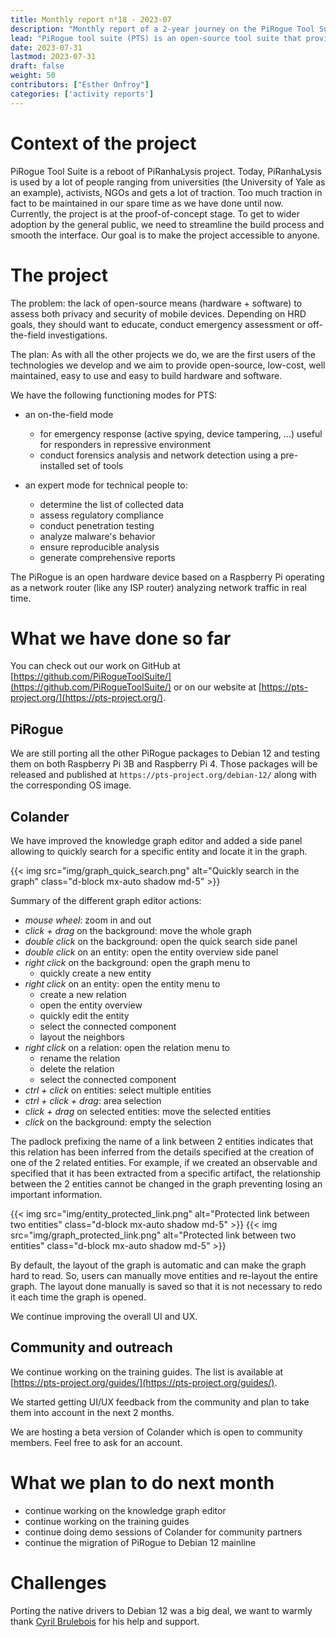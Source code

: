 ```yaml
---
title: Monthly report n⁰18 - 2023-07
description: "Monthly report of a 2-year journey on the PiRogue Tool Suite project"
lead: "PiRogue tool suite (PTS) is an open-source tool suite that provides a comprehensive mobile forensic and network traffic analysis platform."
date: 2023-07-31
lastmod: 2023-07-31
draft: false
weight: 50
contributors: ["Esther Onfroy"]
categories: ['activity reports']
---
```


# Context of the project
PiRogue Tool Suite is a reboot of PiRanhaLysis project. Today, PiRanhaLysis is used by a lot of people ranging from universities (the University of Yale as an example), activists, NGOs and gets a lot of traction. Too much traction in fact to be maintained in our spare time as we have done until now. Currently, the project is at the proof-of-concept stage. To get to wider adoption by the general public, we need to streamline the build process and smooth the interface. Our goal is to make the project accessible to anyone.

# The project
The problem: the lack of open-source means (hardware + software) to assess both privacy and security of mobile devices. Depending on HRD goals, they should want to educate, conduct emergency assessment or off-the-field investigations.

The plan: As with all the other projects we do, we are the first users of the technologies we develop and we aim to provide open-source, low-cost, well maintained, easy to use and easy to build hardware and software. 

We have the following functioning modes for PTS:

- an on-the-field mode
  - for emergency response (active spying, device tampering, ...) useful for responders in repressive environment
  - conduct forensics analysis and network detection using a pre-installed set of tools

- an expert mode for technical people to:
  - determine the list of collected data
  - assess regulatory compliance
  - conduct penetration testing 
  - analyze malware's behavior
  - ensure reproducible analysis
  - generate comprehensive reports

The PiRogue is an open hardware device based on a Raspberry Pi operating as a network router (like any ISP router) analyzing network traffic in real time. 

# What we have done so far
You can check out our work on GitHub at [https://github.com/PiRogueToolSuite/](https://github.com/PiRogueToolSuite/) or on our website at [https://pts-project.org/](https://pts-project.org/). 

## PiRogue
We are still porting all the other PiRogue packages to Debian 12 and testing them on both Raspberry Pi 3B and Raspberry Pi 4. Those packages will be released and published at `https://pts-project.org/debian-12/` along with the corresponding OS image.

## Colander
We have improved the knowledge graph editor and added a side panel allowing to quickly search for a specific entity and locate it in the graph. 

{{< img src="img/graph_quick_search.png" alt="Quickly search in the graph" class="d-block mx-auto shadow md-5" >}}

Summary of the different graph editor actions:

* *mouse wheel*: zoom in and out
* *click + drag* on the background: move the whole graph
* *double click* on the background: open the quick search side panel
* *double click* on an entity: open the entity overview side panel
* *right click* on the background: open the graph menu to
  * quickly create a new entity
* *right click* on an entity: open the entity menu to
  * create a new relation
  * open the entity overview
  * quickly edit the entity
  * select the connected component
  * layout the neighbors 
* *right click* on a relation: open the relation menu to
  * rename the relation
  * delete the relation
  * select the connected component
* *ctrl + click* on entities: select multiple entities
* *ctrl + click + drag*: area selection
* *click + drag* on selected entities: move the selected entities
* *click* on the background: empty the selection

The padlock prefixing the name of a link between 2 entities indicates that this relation has been inferred from the details specified at the creation of one of the 2 related entities. For example, if we created an observable and specified that it has been extracted from a specific artifact, the relationship between the 2 entities cannot be changed in the graph preventing losing an important information.

{{< img src="img/entity_protected_link.png" alt="Protected link between two entities" class="d-block mx-auto shadow md-5" >}}
{{< img src="img/graph_protected_link.png" alt="Protected link between two entities" class="d-block mx-auto shadow md-5" >}}

By default, the layout of the graph is automatic and can make the graph hard to read. So, users can manually move entities and re-layout the entire graph. The layout done manually is saved so that it is not necessary to redo it each time the graph is opened.

We continue improving the overall UI and UX.

## Community and outreach
We continue working on the training guides. The list is available at [https://pts-project.org/guides/](https://pts-project.org/guides/).

We started getting UI/UX feedback from the community and plan to take them into account in the next 2 months.

We are hosting a beta version of Colander which is open to community members. Feel free to ask for an account.

# What we plan to do next month
* continue working on the knowledge graph editor
* continue working on the training guides
* continue doing demo sessions of Colander for community partners
* continue the migration of PiRogue to Debian 12 mainline

# Challenges
Porting the native drivers to Debian 12 was a big deal, we want to warmly thank [Cyril Brulebois](https://debamax.com/) for his help and support.
